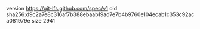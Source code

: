 version https://git-lfs.github.com/spec/v1
oid sha256:d9c2a7e8c316af7b388ebaab19ad7e7b4b9760e104ecab1c353c92aca081979e
size 2941
